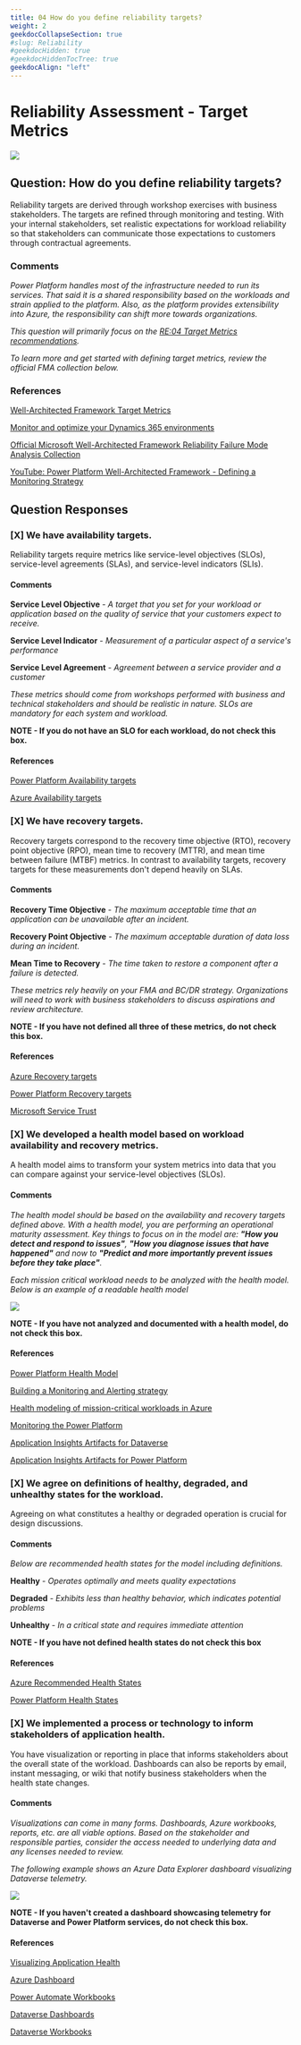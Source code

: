 ```yaml
---
title: 04 How do you define reliability targets?
weight: 2
geekdocCollapseSection: true
#slug: Reliability
#geekdocHidden: true
#geekdocHiddenTocTree: true
geekdocAlign: "left"
---
```

# Reliability Assessment - Target Metrics
![](./img/well-architected-hub.png)
## Question: How do you define reliability targets?

Reliability targets are derived through workshop exercises with business stakeholders. The targets are refined through monitoring and testing. With your internal stakeholders, set realistic expectations for workload reliability so that stakeholders can communicate those expectations to customers through contractual agreements.

### Comments
*Power Platform handles most of the infrastructure needed to run its services. That said it is a shared responsibility based on the workloads and strain applied to the platform. Also, as the platform provides extensibility into Azure, the responsibility can shift more towards organizations.* 

*This question will primarily focus on the [RE:04 Target Metrics recommendations](https://learn.microsoft.com/en-us/power-platform/well-architected/reliability/metrics).*

*To learn more and get started with defining target metrics, review the official FMA collection below.*

### References
[Well-Architected Framework Target Metrics](https://learn.microsoft.com/en-us/azure/well-architected/reliability/metrics)

[Monitor and optimize your Dynamics 365 environments](https://learn.microsoft.com/en-us/dynamics365/guidance/implementation-guide/service-solution-monitor-service-health)

[Official Microsoft Well-Architected Framework Reliability Failure Mode Analysis Collection](https://learn.microsoft.com/en-us/collections/138f02j4p0ge0?&sharingId=37BA9080B82744F0)

[YouTube: Power Platform Well-Architected Framework - Defining a Monitoring Strategy](https://www.youtube.com/watch?v=AvoD66ItJv4)

## Question Responses

### [X] **We have availability targets.**
Reliability targets require metrics like service-level objectives (SLOs), service-level agreements (SLAs), and service-level indicators (SLIs).
#### Comments
**Service Level Objective** - *A target that you set for your workload or application based on the quality of service that your customers expect to receive.*

**Service Level Indicator** - *Measurement of a particular aspect of a service's performance*

**Service Level Agreement** - *Agreement between a service provider and a customer*

*These metrics should come from workshops performed with business and technical stakeholders and should be realistic in nature. SLOs are mandatory for each system and workload.*

**NOTE - If you do not have an SLO for each workload, do not check this box.**
#### References
[Power Platform Availability targets](https://learn.microsoft.com/en-us/azure/well-architected/reliability/metrics#key-design-strategies)

[Azure Availability targets](https://learn.microsoft.com/en-us/azure/well-architected/reliability/metrics#set-availability-objectives)

### [X] **We have recovery targets.**
Recovery targets correspond to the recovery time objective (RTO), recovery point objective (RPO), mean time to recovery (MTTR), and mean time between failure (MTBF) metrics. In contrast to availability targets, recovery targets for these measurements don't depend heavily on SLAs.
#### Comments
**Recovery Time Objective** - *The maximum acceptable time that an application can be unavailable after an incident.*

**Recovery Point Objective** - *The maximum acceptable duration of data loss during an incident.*

**Mean Time to Recovery** - *The time taken to restore a component after a failure is detected.*

*These metrics rely heavily on your FMA and BC/DR strategy. Organizations will need to work with business stakeholders to discuss aspirations and review architecture.*

**NOTE - If you have not defined all three of these metrics, do not check this box.**

#### References
[Azure Recovery targets](https://learn.microsoft.com/en-us/azure/well-architected/reliability/metrics#define-recovery-metrics)

[Power Platform Recovery targets](https://learn.microsoft.com/en-us/power-platform/well-architected/reliability/metrics#recovery-metrics)

[Microsoft Service Trust](https://servicetrust.microsoft.com/)

### [X] **We developed a health model based on workload availability and recovery metrics.**
A health model aims to transform your system metrics into data that you can compare against your service-level objectives (SLOs).
#### Comments
*The health model should be based on the availability and recovery targets defined above. With a health model, you are performing an operational maturity assessment. Key things to focus on in the model are: **"How you detect and respond to issues"**, **"How you diagnose issues that have happened"** and now to **"Predict and more importantly prevent issues before they take place"**.*

*Each mission critical workload needs to be analyzed with the health model. Below is an example of a readable health model*

![](https://learn.microsoft.com/en-us/azure/well-architected/mission-critical/images/mission-critical-example-health-definitions.png)

**NOTE - If you have not analyzed and documented with a health model, do not check this box.**

#### References
[Power Platform Health Model](https://learn.microsoft.com/en-us/power-platform/well-architected/reliability/metrics#building-a-health-model)

[Building a Monitoring and Alerting strategy](https://learn.microsoft.com/en-us/power-platform/well-architected/reliability/monitoring-alerting-strategy)

[Health modeling of mission-critical workloads in Azure](https://learn.microsoft.com/en-us/azure/well-architected/mission-critical/mission-critical-health-modeling)

[Monitoring the Power Platform](https://github.com/aliyoussefi/MonitoringPowerPlatform)

[Application Insights Artifacts for Dataverse](https://github.com/microsoft/AzureMonitorCommunity/tree/master/Azure%20Services/Dataverse)

[Application Insights Artifacts for Power Platform](https://github.com/microsoft/AzureMonitorCommunity/tree/master/Azure%20Services/Power%20Platform)
### [X] **We agree on definitions of healthy, degraded, and unhealthy states for the workload.**
Agreeing on what constitutes a healthy or degraded operation is crucial for design discussions.
#### Comments
*Below are recommended health states for the model including definitions.*

**Healthy** - *Operates optimally and meets quality expectations*

**Degraded** - *Exhibits less than healthy behavior, which indicates potential problems*

**Unhealthy** - *In a critical state and requires immediate attention*

**NOTE - If you have not defined health states do not check this box**
#### References
[Azure Recommended Health States](https://learn.microsoft.com/en-us/azure/well-architected/cross-cutting-guides/health-modeling#what-is-health-health-modeling-and-a-health-model)

[Power Platform Health States](https://learn.microsoft.com/en-us/power-platform/well-architected/reliability/metrics#building-a-health-model)

### [X] **We implemented a process or technology to inform stakeholders of application health.**
You have visualization or reporting in place that informs stakeholders about the overall state of the workload. Dashboards can also be reports by email, instant messaging, or wiki that notify business stakeholders when the health state changes.
#### Comments
*Visualizations can come in many forms. Dashboards, Azure workbooks, reports, etc. are all viable options. Based on the stakeholder and responsible parties, consider the access needed to underlying data and any licenses needed to review.*

*The following example shows an Azure Data Explorer dashboard visualizing Dataverse telemetry.*

![](./img/DataverseApplicationUsageHealth.png)

**NOTE - If you haven't created a dashboard showcasing telemetry for Dataverse and Power Platform services, do not check this box.**

#### References
[Visualizing Application Health](https://learn.microsoft.com/en-us/power-platform/well-architected/reliability/metrics#visualization)

[Azure Dashboard](https://learn.microsoft.com/en-us/azure/azure-portal/azure-portal-dashboards)

[Power Automate Workbooks](https://github.com/microsoft/AzureMonitorCommunity/tree/master/Azure%20Services/Power%20Platform/Power%20Automate/Workbooks)

[Dataverse Dashboards](https://github.com/microsoft/AzureMonitorCommunity/tree/master/Azure%20Services/Dataverse/Dashboards/PowerPlatformAdminCenterAnalytics)

[Dataverse Workbooks](https://github.com/microsoft/AzureMonitorCommunity/tree/master/Azure%20Services/Dataverse/Workbooks)